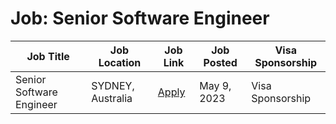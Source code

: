 # Job: Senior Software Engineer

| Job Title | Job Location | Job Link | Job Posted | Visa Sponsorship |
| --- | --- | --- | --- | --- |
| Senior Software Engineer | SYDNEY, Australia | [Apply](https://optiver.com/working-at-optiver/career-opportunities/6553549002/) | May 9, 2023 | Visa Sponsorship |
